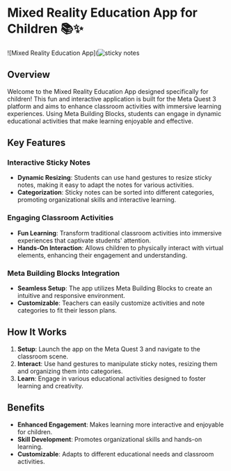 # Mixed Reality Education App for Children 📚✨


![Mixed Reality Education App](![sticky notes](https://github.com/user-attachments/assets/f313a4a4-0205-434f-bec1-1169a7f88769)

## Overview
Welcome to the Mixed Reality Education App designed specifically for children! This fun and interactive application is built for the Meta Quest 3 platform and aims to enhance classroom activities with immersive learning experiences. Using Meta Building Blocks, students can engage in dynamic educational activities that make learning enjoyable and effective.

## Key Features

### Interactive Sticky Notes
- **Dynamic Resizing**: Students can use hand gestures to resize sticky notes, making it easy to adapt the notes for various activities.
- **Categorization**: Sticky notes can be sorted into different categories, promoting organizational skills and interactive learning.

### Engaging Classroom Activities
- **Fun Learning**: Transform traditional classroom activities into immersive experiences that captivate students' attention.
- **Hands-On Interaction**: Allows children to physically interact with virtual elements, enhancing their engagement and understanding.

### Meta Building Blocks Integration
- **Seamless Setup**: The app utilizes Meta Building Blocks to create an intuitive and responsive environment.
- **Customizable**: Teachers can easily customize activities and note categories to fit their lesson plans.

## How It Works
1. **Setup**: Launch the app on the Meta Quest 3 and navigate to the classroom scene.
2. **Interact**: Use hand gestures to manipulate sticky notes, resizing them and organizing them into categories.
3. **Learn**: Engage in various educational activities designed to foster learning and creativity.

## Benefits
- **Enhanced Engagement**: Makes learning more interactive and enjoyable for children.
- **Skill Development**: Promotes organizational skills and hands-on learning.
- **Customizable**: Adapts to different educational needs and classroom activities.
